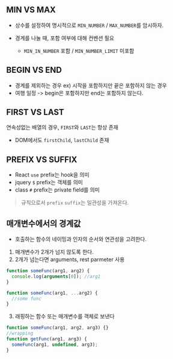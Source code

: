 ## MIN VS MAX

- 상수를 설정하여 명시적으로 `MIN_NUMBER` / `MAX_NUMBER`를 암시하자.

- 경계를 나눌 때, 포함 여부에 대해 컨벤션 필요
  - `MIN_IN_NUMBER` 포함 / `MIN_NUMBER_LIMIT` 미포함

## BEGIN VS END

- 경계를 제외하는 경우 ex) 시작을 포함하지만 끝은 포함하지 않는 경우
- 여행 일정 -> begin은 포함하지만 end는 포함하지 않는다.

## FIRST VS LAST

연속성없는 배열의 경우, `FIRST`와 `LAST`는 항상 존재

- DOM에서도 `firstChild`, `lastChild` 존재

## PREFIX VS SUFFIX

- React `use` prefix는 hook을 의미
- jquery `$` prefix는 객체를 의미
- class `#` prefix는 private field를 의미

> 규칙으로서 `prefix` `suffix`는 일관성을 가져온다.

## 매개변수에서의 경계값

- 호출하는 함수의 네이밍과 인자의 순서와 연관성을 고려한다.

1. 매개변수가 2개가 넘지 않도록 한다.
2. 2개가 넘는다면 arguments, rest parmeter 사용

```javascript
function someFunc(arg1, arg2) {
  console.log(arguments[0]); //arg1
}

function someFunc(arg1, ...arg2) {
  //some func
}
```

3. 래핑하는 함수 또는 매개변수를 객체로 보낸다

```javascript
function someFunc(arg1, arg2, arg3) {}
//wrapping
function getFunc(arg1, arg3) {
  someFunc(arg1, undefined, arg3);
}
```
